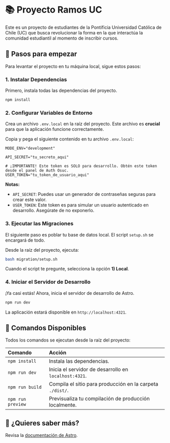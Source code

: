 # 📚 Proyecto Ramos UC

Este es un proyecto de estudiantes de la Pontificia Universidad Católica de Chile (UC) que busca revolucionar la forma en la que interactúa la comunidad estudiantil al momento de inscribir cursos.

## 🚀 Pasos para empezar

Para levantar el proyecto en tu máquina local, sigue estos pasos:

### 1. Instalar Dependencias

Primero, instala todas las dependencias del proyecto.

```bash
npm install
```

### 2. Configurar Variables de Entorno

Crea un archivo `.env.local` en la raíz del proyecto. Este archivo es **crucial** para que la aplicación funcione correctamente.

Copia y pega el siguiente contenido en tu archivo `.env.local`:

```env
MODE_ENV="development"

API_SECRET="tu_secreto_aqui"

# ¡IMPORTANTE! Este token es SOLO para desarrollo. Obtén este token desde el panel de Auth Osuc.
USER_TOKEN="tu_token_de_usuario_aqui"
```

**Notas:**
*   `API_SECRET`: Puedes usar un generador de contraseñas seguras para crear este valor.
*   `USER_TOKEN`: Este token es para simular un usuario autenticado en desarrollo. Asegúrate de no exponerlo.

### 3. Ejecutar las Migraciones

El siguiente paso es poblar tu base de datos local. El script `setup.sh` se encargará de todo.

Desde la raíz del proyecto, ejecuta:

```bash
bash migration/setup.sh
```

Cuando el script te pregunte, selecciona la opción **1) Local**.

### 4. Iniciar el Servidor de Desarrollo

¡Ya casi estás! Ahora, inicia el servidor de desarrollo de Astro.

```bash
npm run dev
```

La aplicación estará disponible en `http://localhost:4321`.

## 🧞 Comandos Disponibles

Todos los comandos se ejecutan desde la raíz del proyecto:

| Comando                   | Acción                                           |
| :------------------------ | :----------------------------------------------- |
| `npm install`             | Instala las dependencias.                            |
| `npm run dev`             | Inicia el servidor de desarrollo en `localhost:4321`.      |
| `npm run build`           | Compila el sitio para producción en la carpeta `./dist/`.          |
| `npm run preview`         | Previsualiza tu compilación de producción localmente.     |

## 👀 ¿Quieres saber más?

Revisa la [documentación de Astro](https://docs.astro.build).
